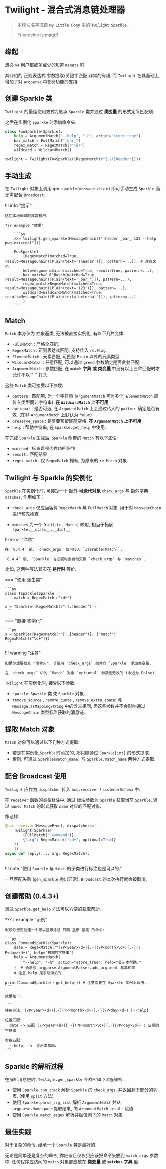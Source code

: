 # Twilight - 混合式消息链处理器

> 本模块名字取自 [`My Little Pony`](https://mlp.fandom.com/wiki/My_Little_Pony_Friendship_is_Magic_Wiki) 中的 [`Twilight Sparkle`](https://mlp.fandom.com/wiki/Twilight_Sparkle).
>
> Friendship is magic!

## 缘起

想必 [`v4`](../../appendix/terms/#v4) 用户都或多或少的知道 `Kanata` 吧.

其介绍的 正则表达式 参数提取/关键字匹配 非常的有趣, 而 `Twilight` 在其基础上增加了对 `argparse` 中部分功能的支持.

## 创建 Sparkle 类

`Twilight` 的最佳使用方式为继承 `Sparkle` 类并通过 **类变量** 的形式定义匹配项.

之后在实例化 `Sparkle` 时添加命令头.

```py
class FooSparkle(Sparkle):
    help = ArgumentMatch("--help", "-h", action="store_true")
    bar_match = FullMatch("_bar_")
    regex_match = RegexMatch(r"\d+")
    wildcard = WildcardMatch()

twilight = Twilight(FooSparkle([RegexMatch(r"[./!]header")]))
```

## 手动生成

在 `Twilight` 对象上调用 `gen_sparkle(message_chain)` 即可手动生成 `Sparkle` 而无需配合 `Broadcast`.

!!! info "提示"

    这在本地调试时非常有用.

    ??? example "效果"

        ```py
        >>> twilight.gen_sparkle(MessageChain(["!header _bar_ 123 --help pwq external"]))

        FooSparkle(
            [RegexMatch(matched=True, result=MessageChain([Plain(text='!header')]), pattern=...)], # 注意这个.
            help=ArgumentMatch(matched=True, result=True, pattern=...),
            bar_match=FullMatch(matched=True, result=MessageChain([Plain(text='_bar_')]), pattern=...),
            regex_match=RegexMatch(matched=True, result=MessageChain([Plain(text='123')]), pattern=...),
            wildcard=WildcardMatch(matched=True, result=MessageChain([Plain(text='external')]), pattern=...)
            )
        ```

## Match

`Match` 本身仅为 抽象基类, 无法被直接实例化, 有以下几种变体:

- `FullMatch` : 严格全匹配.
- `RegexMatch` : 正则表达式匹配, 支持传入 `re.Flag`.
- `ElementMatch` : 元素匹配, 可匹配 `Plain` 以外的元素类型.
- `WildcardMatch` : 任意匹配, 可以通过 `greed` 参数确定是否贪婪匹配.
- `ArgumentMatch` : 参数匹配, 在 **`match` 字典 或 类变量** 中没有以上三种匹配时才允许不以 "-" 打头.

这些 `Match` 类可接受以下参数:

- `pattern` : 匹配项, 为一个字符串 (`ArgumentMatch` 可为多个, `ElementMatch` 应传入类型而非字符串). **在 `WildcardMatch` 上不可用**
- `optional` : 是否可选, 在 `ArgumentMatch` 上会通过传入的 `pattern` 确定是否有效. (在非 `ArgumentMatch` 上默认为 False)
- `preserve_space` : 是否要预留尾随空格. **在 `ArgumentMatch` 上不可用**
- `help` : 帮助字符串, 在 `Sparkle.get_help` 中使用.

在完成 `Sparkle` 生成后, `Sparkle` 附带的 `Match` 有以下属性:

- `matched` : 标志着是否成功匹配到
- `result` : 匹配结果
- `regex_match` : 仅 `RegexMatch` 拥有, 为原来的 `re.Match` 对象.

## Twilight 与 Sparkle 的实例化

`Sparkle` 在实例化时, 可接受一个 额外 **可迭代对象** `check_args` 与 额外字典 `matches`, 作用如下：

- `check_args` 仅应当容纳 `RegexMatch` 与 `FullMatch` 对象, 用于对 `MessageChain` 进行预先检查

- `matches` 为一个 `Dict[str, Match]` 映射, 相当于拓展 `sparkle.__class__.__dict__`

!!! error "注意"

    在 `0.4.4` 前, `check_args` 仅可传入 `Iterable[Match]`.

    `0.4.4` 后, `Sparkle` 在必要时会自动交换 `check_args` 与 `matches`.

比如, 这两种写法其实在 **运行时** 等价.

=== "使用 派生类"

    ```py
    class TSparkle(Sparkle):
        match = RegexMatch(r"\d+")

    s = TSparkle([RegexMatch(r"[!.]header")])
    ```

=== "直接 实例化"

    ```py
    s = Sparkle([RegexMatch(r"[!.]header")], {"match": RegexMatch(r"\d+")})
    ```

!!! warning "注意"

    如果你想要检查 "命令头", 请使用 `check_args` 而非向 `Sparkle` 添加类变量.

    在 `check_args` 中的 `Match` 对象 `optional` 参数是无效的 (永远为 False).

`Twilight` 在实例化时, 接受以下参数:

- `sparkle`: `Sparkle` 类 或 `Sparkle` 对象.
- `remove_source` , `remove_quote` , `remove_extra_space`:
  与 `Message.asMappingString` 中的含义相同, 但这些参数并不会影响通过 `MessageChain` 类型标注获取的消息链.

## 提取 Match 对象

`Match` 对象可以通过以下几种方式提取:

- 若是在实例化 `Sparkle` 时添加的, 那只能通过 `Sparkle[int]` 的形式提取.
- 否则, 可通过 `Sparkle[match_name]` 与 `Sparkle.match_name` 两种方式提取.

## 配合 Broadcast 使用

`Twilight` 应作为 `dispatcher` 传入 `bcc.receiver` / `ListenerSchema` 中.

在 `receiver` 函数的类型标注中, 通过 标注参数为 `Sparkle` 获取当前 `Sparkle`, 通过 `name: Match` 的形式获取 `name` 对应的匹配对象.

像这样:

```py hl_lines="2"
@bcc.receiver(MessageEvent, dispatchers=[
    Twilight(Sparkle(
        [FullMatch(".command")],
        {"arg": RegexMatch(r"\d+", optional=True)}
    ))
    ])
async def reply(..., arg: RegexMatch):
    ...
```

!!! note "使用 `Sparkle` 与 `Match` 的子类进行标注也是可以的."

一旦匹配失败 (`gen_sparkle` 抛出异常), `Broadcast` 的本次执行就会被取消.

## 创建帮助 (0.4.3+)

通过 `Sparkle.get_help` 方法可以方便的获取帮助.

???+ example "示例"

    假设你想要创建一个可以显示通过 日期 显示 星期 的命令:

    ```py
    class CommandSparkle(Sparkle):
        date = RegexMatch(r"(?P<year>\d+)[.-](?P<month>\d+)[.-](?P<day>\d+)", help="日期的字符串")
        help = ArgumentMatch(
            "--help", "-h", action="store_true", help="显示本帮助."
        )  # 语法与 argparse.ArgumentParser.add_argument 基本相同
        # 注意 help 是手动添加的

    print(CommandSparkle().get_help()) # 注意需要在 Sparkle 实例上调用.
    ```

    效果如下:

    ```
    使用方法: (?P<year>\d+)[.-](?P<month>\d+)[.-](?P<day>\d+) [--help]

    位置匹配:
      date -> 匹配 (?P<year>\d+)[.-](?P<month>\d+)[.-](?P<day>\d+) : 日期的字符串

    参数匹配:
      --help, -h  显示本帮助.
    ```

## Sparkle 的解析过程

在解析消息链时, `Twilight.gen_sparkle` 会依照如下流程解析:

- 使用 `Sparkle.run_check` 解析 `Sparkle` 的 `check_args`, 并返回剩下部分的列表. (使用 `split` 方法)
- 使用 `Sparkle.parse_arg_list` 解析 `ArgumentMatch` 并从 `argparse.Namespace` 提取结果, 向 `ArgumentMatch.result` 赋值.
- 使用 `Sparkle.match_regex` 解析并赋值剩下的 `Match` 对象.

## 最佳实践

对于复杂的命令, 继承一个 `Sparkle` 类是最好的.

无论是简单还是复杂的命令, 你应该且仅仅只应该把命令头放到 `match_args` 参数中, 任何程序应访问的 `match` 对象都应放在 **类变量** 或 **`matches` 字典** 里.
